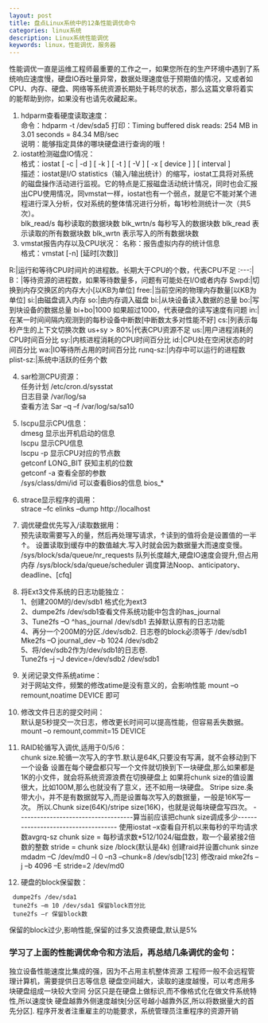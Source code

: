 ```yaml
---
layout: post
title: 盘点Linux系统中的12条性能调优命令
categories: linux系统
description: Linux系统性能调优
keywords: linux，性能调优，服务器
---
```



性能调优一直是运维工程师最重要的工作之一，如果您所在的生产环境中遇到了系统响应速度慢，硬盘IO吞吐量异常，数据处理速度低于预期值的情况，又或者如CPU、内存、硬盘、网络等系统资源长期处于耗尽的状态，那么这篇文章将着实的能帮助到你，如果没有也请先收藏起来。

1. hdparm查看硬度读取速度：  
命令：hdparm -t /dev/sda5
打印：Timing buffered disk reads: 254 MB in 3.01 seconds = 84.34 MB/sec  
说明：能够指定具体的哪块硬盘进行查询的哦！  
2. iostat检测磁盘IO情况：  
格式：iostat [ -c | -d ] [ -k ] [ -t ] [ -V ] [ -x [ device ] ] [ interval ]  
描述：iostat是I/O statistics（输入/输出统计）的缩写，iostat工具将对系统的磁盘操作活动进行监视。它的特点是汇报磁盘活动统计情况，同时也会汇报出CPU使用情况，同vmstat一样，iostat也有一个弱点，就是它不能对某个进程进行深入分析，仅对系统的整体情况进行分析，每1秒检测统计一次（共5次）。  
blk_read/s 每秒读取的数据块数 blk_wrtn/s 每秒写入的数据块数 blk_read   表示读取的所有数据块数 blk_wrtn   表示写入的所有数据块数
3. vmstat报告内存以及CPU状况：
名称：报告虚拟内存的统计信息  
格式：vmstat [-n] [延时[次数]]  

R:|运行和等待CPU时间片的进程数。长期大于CPU的个数，代表CPU不足
:---:|
B：|等待资源的进程数，如果等待数量多，问题有可能处在I/O或者内存
Swpd:|切换到内存交换区的内存大小[以KB为单位]
free:|当前空闲的物理内存数量[以KB为单位]
si:|由磁盘调入内存
so:|由内存调入磁盘
bi:|从块设备读入数据的总量
bo:|写到块设备的数据总量
bi+bo|1000 如果超过1000，代表硬盘的读写速度有问题
in:|在某一时间间隔内观测到的每秒设备中断数[中断数太多对性能不好]
cs:|列表示每秒产生的上下文切换次数
us+sy > 80%|代表CPU资源不足
us:|用户进程消耗的CPU时间百分比
sy:|内核进程消耗的CPU时间百分比
id:|CPU处在空闲状态的时间百分比
wa:|IO等待所占用的时间百分比
runq-sz:|内存中可以运行的进程数
plist-sz:|系统中活跃的任务个数

4. sar检测CPU资源：  
任务计划 /etc/cron.d/sysstat  
日志目录 /var/log/sa  
查看方法 Sar –q –f   /var/log/sa/sa10

5. lscpu显示CPU信息：  
dmesg 显示出开机启动的信息  
 lscpu 显示CPU信息  
 lscpu -p 显示CPU对应的节点数  
getconf LONG_BIT 获知主机的位数  
 getconf -a 查看全部的参数  
 /sys/class/dmi/id 可以查看Bios的信息 bios_*  
6. strace显示程序的调用：  
strace –fc elinks –dump http://localhost
7. 调优硬盘优先写入/读取数据用：  
预先读取需要写入的量，然后再处理写请求，↑读到的值将会是设置值的一半↑。 设置读取到缓存中的数值越大.写入时就会因为数据量大而速度变慢。 /sys/block/sda/queue/nr_requests 队列长度越大,硬盘IO速度会提升,但占用内存 /sys/block/sda/queue/scheduler 调度算法Noop、anticipatory、deadline、[cfq]

8. 将Ext3文件系统的日志功能独立：  
 1、创建200M的/dev/sdb1 格式化为ext3  
 2、dumpe2fs /dev/sdb1查看文件系统功能中包含的has_journal  
 3、Tune2fs –O ^has_journal /dev/sdb1 去掉默认原有的日志功能  
 4、再分一个200M的分区./dev/sdb2. 日志卷的block必须等于 /dev/sdb1
Mke2fs –O journal_dev –b 1024 /dev/sdb2  
 5、将/dev/sdb2作为/dev/sdb1的日志卷.  
Tune2fs –j –J device=/dev/sdb2 /dev/sdb1
9. 关闭记录文件系统atime：  
对于网站文件，频繁的修改atime是没有意义的，会影响性能
mount –o remount,noatime DEVICE 即可
10. 修改文件日志的提交时间：  
默认是5秒提交一次日志，修改更长时间可以提高性能，但容易丢失数据。
mount –o remount,commit=15 DEVICE
11. RAID轮循写入调优,适用于0/5/6：  
chunk size.轮循一次写入的字节.默认是64K,只要没有写满，就不会移动到下一个设备 设置在每个硬盘都只写一个文件就切换到下一块硬盘,那么如果都是1K的小文件，就会将系统资源浪费在切换硬盘上 如果将chunk size的值设置很大，比如100M,那么也就没有了意义，还不如用一块硬盘。 Stripe size.条带大小，并不是有数据就写入,而是设置每次写入的数据量，一般是16K写一次。 所以.Chunk size(64K)/stripe size(16K)，也就是说每块硬盘写四次。 ------------------------------------算当前应该把chunk size调成多少------------------------------------ 使用iostat –x查看自开机以来每秒的平均请求数avgrq-sz chunk size = 每秒请求数*512/1024/磁盘数，取一个最紧接2倍数的整数 stride = chunk size /block(默认是4k) 创建raid并设置chunk sinze mdadm –C /dev/md0 –l 0 –n3 –chunk=8 /dev/sdb[123] 修改raid mke2fs –j –b 4096 –E stride=2 /dev/md0
12. 硬盘的block保留数：
```
 dumpe2fs /dev/sda1
 tune2fs –m 10 /dev/sda1 保留block百分比
 tune2fs –r 保留block数
 ```
 保留的block过少,影响性能,保留的过多又浪费硬盘,默认是5%
### 学习了上面的性能调优命令和方法后，再总结几条调优的金句：
独立设备性能速度比集成的强，因为不占用主机整体资源 工程师一般不会远程管理计算机，需要提供日志等信息 硬盘空间越大，读取的速度越慢，可以考虑用多块硬盘组成一块较大空间 分区只是在硬盘上做标识,而不像格式化在做文件系统特性,所以速度快 硬盘越靠外侧速度越快[分区号越小越靠外区,所以将数据量大的首先分区]. 程序开发者注重雇主的功能要求，系统管理员注重程序的资源开销
